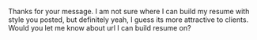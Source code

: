 Thanks for your message. I am not sure where I can build my resume with style you posted, but definitely yeah, I guess its more attractive to clients. Would you let me know about url I can build resume on?
